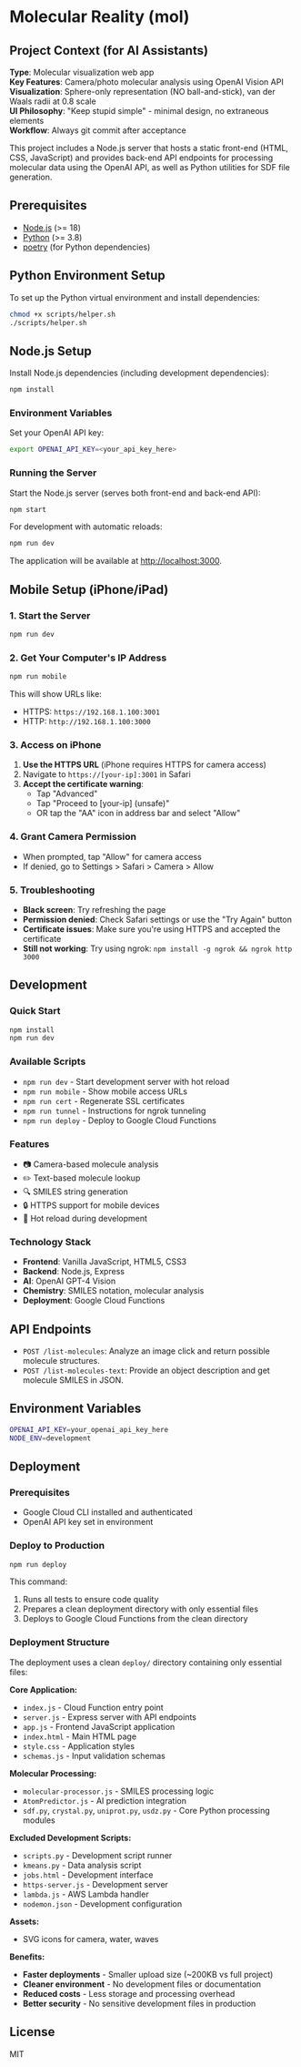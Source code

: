 # Molecular Reality (mol)

## Project Context (for AI Assistants)
**Type**: Molecular visualization web app  
**Key Features**: Camera/photo molecular analysis using OpenAI Vision API  
**Visualization**: Sphere-only representation (NO ball-and-stick), van der Waals radii at 0.8 scale  
**UI Philosophy**: "Keep stupid simple" - minimal design, no extraneous elements  
**Workflow**: Always git commit after acceptance  

This project includes a Node.js server that hosts a static front-end (HTML, CSS, JavaScript) and provides back-end API endpoints for processing molecular data using the OpenAI API, as well as Python utilities for SDF file generation.

## Prerequisites

- [Node.js](https://nodejs.org/) (>= 18)
- [Python](https://www.python.org/) (>= 3.8)
- [poetry](https://python-poetry.org/) (for Python dependencies)

## Python Environment Setup

To set up the Python virtual environment and install dependencies:

```bash
chmod +x scripts/helper.sh
./scripts/helper.sh
```

## Node.js Setup

Install Node.js dependencies (including development dependencies):

```bash
npm install
```

### Environment Variables

Set your OpenAI API key:

```bash
export OPENAI_API_KEY=<your_api_key_here>
```

### Running the Server

Start the Node.js server (serves both front-end and back-end API):

```bash
npm start
```

For development with automatic reloads:

```bash
npm run dev
```

The application will be available at [http://localhost:3000](http://localhost:3000).

## Mobile Setup (iPhone/iPad)

### 1. Start the Server
```bash
npm run dev
```

### 2. Get Your Computer's IP Address
```bash
npm run mobile
```
This will show URLs like:
- HTTPS: `https://192.168.1.100:3001`
- HTTP: `http://192.168.1.100:3000`

### 3. Access on iPhone
1. **Use the HTTPS URL** (iPhone requires HTTPS for camera access)
2. Navigate to `https://[your-ip]:3001` in Safari
3. **Accept the certificate warning**:
   - Tap "Advanced" 
   - Tap "Proceed to [your-ip] (unsafe)"
   - OR tap the "AA" icon in address bar and select "Allow"

### 4. Grant Camera Permission
- When prompted, tap "Allow" for camera access
- If denied, go to Settings > Safari > Camera > Allow

### 5. Troubleshooting
- **Black screen**: Try refreshing the page
- **Permission denied**: Check Safari settings or use the "Try Again" button
- **Certificate issues**: Make sure you're using HTTPS and accepted the certificate
- **Still not working**: Try using ngrok: `npm install -g ngrok && ngrok http 3000`

## Development

### Quick Start
```bash
npm install
npm run dev
```

### Available Scripts
- `npm run dev` - Start development server with hot reload
- `npm run mobile` - Show mobile access URLs
- `npm run cert` - Regenerate SSL certificates
- `npm run tunnel` - Instructions for ngrok tunneling
- `npm run deploy` - Deploy to Google Cloud Functions

### Features
- 📷 Camera-based molecule analysis
- ✏️ Text-based molecule lookup
- 🔍 SMILES string generation
- 🔒 HTTPS support for mobile devices
- 🔄 Hot reload during development

### Technology Stack
- **Frontend**: Vanilla JavaScript, HTML5, CSS3
- **Backend**: Node.js, Express
- **AI**: OpenAI GPT-4 Vision
- **Chemistry**: SMILES notation, molecular analysis
- **Deployment**: Google Cloud Functions

## API Endpoints

- `POST /list-molecules`: Analyze an image click and return possible molecule structures.
- `POST /list-molecules-text`: Provide an object description and get molecule SMILES in JSON.

## Environment Variables
```bash
OPENAI_API_KEY=your_openai_api_key_here
NODE_ENV=development
```

## Deployment

### Prerequisites
- Google Cloud CLI installed and authenticated
- OpenAI API key set in environment

### Deploy to Production
```bash
npm run deploy
```

This command:
1. Runs all tests to ensure code quality
2. Prepares a clean deployment directory with only essential files
3. Deploys to Google Cloud Functions from the clean directory

### Deployment Structure

The deployment uses a clean `deploy/` directory containing only essential files:

**Core Application:**
- `index.js` - Cloud Function entry point
- `server.js` - Express server with API endpoints
- `app.js` - Frontend JavaScript application
- `index.html` - Main HTML page
- `style.css` - Application styles
- `schemas.js` - Input validation schemas

**Molecular Processing:**
- `molecular-processor.js` - SMILES processing logic
- `AtomPredictor.js` - AI prediction integration
- `sdf.py`, `crystal.py`, `uniprot.py`, `usdz.py` - Core Python processing modules

**Excluded Development Scripts:**
- `scripts.py` - Development script runner
- `kmeans.py` - Data analysis script
- `jobs.html` - Development interface
- `https-server.js` - Development server
- `lambda.js` - AWS Lambda handler
- `nodemon.json` - Development configuration

**Assets:**
- SVG icons for camera, water, waves

**Benefits:**
- **Faster deployments** - Smaller upload size (~200KB vs full project)
- **Cleaner environment** - No development files or documentation
- **Reduced costs** - Less storage and processing overhead
- **Better security** - No sensitive development files in production



## License
MIT

